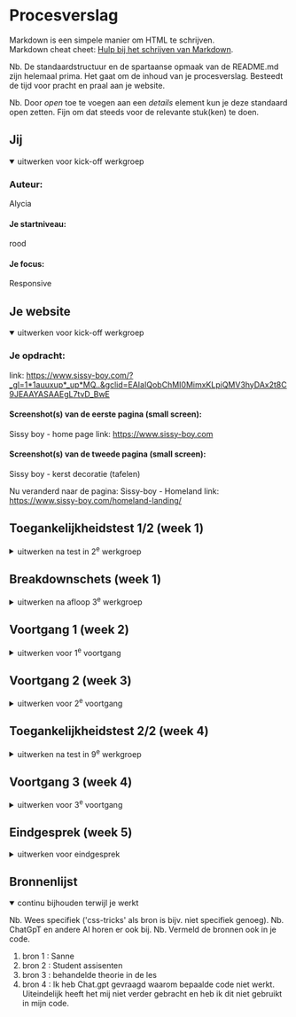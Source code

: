 # Procesverslag
Markdown is een simpele manier om HTML te schrijven.  
Markdown cheat cheet: [Hulp bij het schrijven van Markdown](https://github.com/adam-p/markdown-here/wiki/Markdown-Cheatsheet).

Nb. De standaardstructuur en de spartaanse opmaak van de README.md zijn helemaal prima. Het gaat om de inhoud van je procesverslag. Besteedt de tijd voor pracht en praal aan je website.

Nb. Door *open* toe te voegen aan een *details* element kun je deze standaard open zetten. Fijn om dat steeds voor de relevante stuk(ken) te doen.

## Jij

<details open>
  <summary>uitwerken voor kick-off werkgroep</summary>

  ### Auteur:
  Alycia

  #### Je startniveau:
  rood

  #### Je focus:
  Responsive
 
</details>

## Je website

<details open>
  <summary>uitwerken voor kick-off werkgroep</summary>

  ### Je opdracht:
  link: https://www.sissy-boy.com/?_gl=1*1auuxup*_up*MQ..&gclid=EAIaIQobChMI0MimxKLpiQMV3hyDAx2t8C9JEAAYASAAEgL7tvD_BwE 

  #### Screenshot(s) van de eerste pagina (small screen): 
  Sissy boy - home page 
  link: https://www.sissy-boy.com 

  #### Screenshot(s) van de tweede pagina (small screen):
  Sissy boy - kerst decoratie (tafelen) 
 
  Nu veranderd naar de pagina: 
  Sissy-boy - Homeland 
  link: https://www.sissy-boy.com/homeland-landing/
</details>

## Toegankelijkheidstest 1/2 (week 1)

<details>
  <summary>uitwerken na test in 2<sup>e</sup> werkgroep</summary>

  ### Bevindingen
  Lijst met je bevindingen die in de test naar voren kwamen:

  Ze gebruiken engels en Nederlandse taal door elkaar, wat erg storend is. Ook is er weinig verschil tussen 'normale' tekst en buttons/links. Hierdoor is de website niet overzichtelijk en moeilijk te begrijpen voor een gebruiker. 

  Qua screen reader gaan ze een logische volgorde langs, zodat het makkelijk te volgen is. Helaas kan je niet doorspoelen naar verdere onderdelen op de pagaina's en en miste transscriptie. 


</details>

## Breakdownschets (week 1)

<details>
  <summary>uitwerken na afloop 3<sup>e</sup> werkgroep</summary>

  ### de hele pagina: 
  <img src="readme-images/Scherm_1.pdf" width="375px" alt="breakdown van de hele pagina">

  ### dynamisch deel (bijv menu): 
  <img src="readme-images/Menu.pdf" width="375px" alt="breakdown van een dynamisch deel">

  ### wellicht nog een dynamisch deel (bijv filter): 
  <img src="readme-images/scherm_grid.pdf" width="375px" alt="breakdown van nog een dynamisch deel">
 
 Breakdown 2e pagina 
 <img src="readme-images/breakdown_2.pdf" width="375px" alt="breakdown van nog een dynamisch deel">
</details>


## Voortgang 1 (week 2)

<details>
  <summary>uitwerken voor 1<sup>e</sup> voortgang</summary>

  ### Stand van zaken
  hier dit ging goed & dit was lastig (neem ook screenshots op van delen van je website en code)


  ### Agenda voor meeting
  samen met je groepje opstellen

 Joshua
 - Wanneer nieuwe section beginnen? 
 - Tekst selecteren met toetsenbord of met iets anders?
 - Wanneer grid, wanneer flexbox?
 - Breakdown schets na laten kijken.

 Alycia
 - Hoe krijg ik tekst op mijn image?
 - Wanneer grid, wanneer flexbox?
 - Breakdown schets na laten kijken.

 Julian 
 - Wat wordt er precies verwacht van ons qua toegangkelijkheids bald van de vorige keer?
 - Minimaal 3 css?
 - Functies binnen de website? (surface plane)

  
  ### Verslag van meeting
  hier na afloop snel de uitkomsten van de meeting vastleggen

  - punt 1 : We hebben eigenlijk gekeken naar de html structuur van mijn eerst pagina. Hier heb is het voor mij duidelijker geworden, wat nou bij elkaar in section horen en welke hoe ik die elementen moet aanroepen. 

  - punt 2 : Het is duidelijk geworden dat je zelf mag kiezen of je grid of flexbox wilt gebruiken. Beide zijn goed. 

  - a'tje kunnen ook in de li.
  - Wanneer ik een ul en li kan gebruiken.

</details>


## Voortgang 2 (week 3)

<details>
  <summary>uitwerken voor 2<sup>e</sup> voortgang</summary>

  ### Stand van zaken
  hier dit ging goed & dit was lastig (neem ook screenshots op van delen van je website en code)

  ### Agenda voor meeting
  samen met je groepje opstellen (ik heb hier meegedaan met een ander groepje)

 Luna 
 - Hoe krijg ik mijn tekst goed op mijn img in de grid?
 - Light en dark modus laten zien.
 - Laten zien waar je trots op bent. 

 Iris 
 - Hoe krijg ik de quotes goet responsive 
 - Hoe werkt het grid nou goed?
 - Laten zien waar je torts op bent.

 Alycia 
 - Hoe krijg ik mijn header responsive? 
 - Hoe krijg ik mijn hamburgermenu werkend? 
 - Mijn werk in het algemeen laten zien. 

  ### Verslag van meeting
  hier na afloop snel de uitkomsten van de meeting vastleggen

  - punt 1 : Ik kwam erachter dat ik helemaal geen section in de header mag gebruiken, terwijl de assisent studenten, nog mee hadden gekeken naar mijn breakdown schets. Dat was wel even balen, maar gelukkig kwam Sanne daar met een oplossing. Al ging het best snel en vond ik het moeilijk te begrijpen. Ik wilde eigenlijk vragen hoe ik een hamburger menu moest maken, maar omdat hij dit als een grote fout zag heb ik eerts dit goed moeten maken. Hierdoor ging ik voor mijn gevoel weer 2 stappen achteruit. 

  <img src="readme-images/header_sanne.PNG" width="375px" alt="top">

      - Ik heb dit overigens thuis geprobeerd, maar ik kwam er echt niet uit. 

  - punt 2 : ben erachter gekomen dat ik toch best goed weet hoe grid in elkaar zit. IDt was fijn, omdat ik dit zelf ook nog verder meost toepassen in mijn andere pagina's. 

  - Je mag geen <p> in een button zetten! dat is niet netjes. 


</details>


## Toegankelijkheidstest 2/2 (week 4)

<details>
  <summary>uitwerken na test in 9<sup>e</sup> werkgroep</summary>

  ### Bevindingen
  Lijst met je bevindingen die in de test naar voren kwamen (geef ook aan wat er verbeterd is):

</details>


## Voortgang 3 (week 4)

<details>
  <summary>uitwerken voor 3<sup>e</sup> voortgang</summary>

  ### Stand van zaken
  hier dit ging goed & dit was lastig (neem ook screenshots op van delen van je website en code)


  ### Agenda voor meeting
  samen met je groepje opstellen (Ook hier heb ik meegedaan met een andere groep)

  Tom 
  - Hoezo werkt mijn video niet? 
  - Hoezo is mijn header niet responsive en gaat hij weg als ik het scherm verklein?

  Esmee
  - Ik wil de slider op een bepaalde manier opmaken, maar het lukt niet. 

  Alycia
  - Hoezo gaat mijn content over de balk heen? terwijl de balk een z-index heeft van 10 (exta hoog gedaan)?
  - Hoezo werkt mijn hamburger menu niet? 
  - Hoe moet ik een video erin zetten.

  ### Verslag van meeting
  hier na afloop snel de uitkomsten van de meeting vastleggen
  
  Ik vond het een vaag gesprek en vond de houding van de student assisenten niet fijn. Ik werd een beetje neer gezet alsog ik dom was, maar dat sloeg natuurlijk nergens op. Gewoon heel ongeinterseert, waardoor ik eigenlijk mijn vragen ook niet heb gestelt. 

  - punt 1 : over het algemeen was mijn code prima, ze snapte alleen soms niet wat ik had      gedaan, totdat ik het uitlegte. 

  - punt 2 : Ik moet -1 z-index gebruiken, zodat de balk weer over de content gaat.

  - punt 3 : Ik heb liever feedback van Sanne. 


</details>


## Eindgesprek (week 5)

<details>
  <summary>uitwerken voor eindgesprek</summary>

  ### Je uitkomst - karakteristiek screenshots:
  <img src="readme-images/Scherm1_full.png" width="375px" alt="uitomst opdracht 1">
  <img src="readme-images/scherm2_full.png" width="375px" alt="uitomst opdracht 1">


  ### Dit ging goed/Heb ik geleerd: 
  Korte omschrijving met plaatjes
  
  Ik heb veel geleerd tijdens de lessen. Ben uiteindelijk blij met wat ik allemaal heb kunnen maken in deze 5 weken. Ben eigenlijk trots op alles, want ik had nooit gedacht dat ik zoiets zou kunnen maken. Maar als ik iets moest kiezen is het dan de werkende chatbox. 
  <img src="readme-images/chat-box.png" width="375px" alt="top">

  Nu ik het grid geleerd heb, kan ik veel sneller werken en dat gaat mij zeker helpen in de toekomst. Ook ben ik verbaast wat je allemaal met css kunt doen, dus ook hier heb ik veel over geleerd. 

  ### Dit was lastig/Is niet gelukt:
  Korte omschrijving met plaatjes

  Dingen die mij niet zijn gelukt: 
  - Light en dark modus
  - Dropdowm menu bij een full screen 
  - Readme niet af kunnen maken
  - Header niet helemaal kloppend als hij op githup staat. 
  - checkbox kunnen stijlne 
  <img src="readme-images/checkbox.jpg" width="375px" alt="bummer">

</details>


## Bronnenlijst

<details open>
  <summary>continu bijhouden terwijl je werkt</summary>

  Nb. Wees specifiek ('css-tricks' als bron is bijv. niet specifiek genoeg). 
  Nb. ChatGpT en andere AI horen er ook bij.
  Nb. Vermeld de bronnen ook in je code.

  1. bron 1 : Sanne 
  2. bron 2 : Student assisenten 
  3. bron 3 : behandelde theorie in de les 
  4. bron 4 : Ik heb Chat.gpt gevraagd waarom bepaalde code niet werkt. Uiteindelijk heeft het mij niet verder gebracht en heb ik dit niet gebruikt in mijn code. 
  

</details>